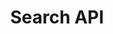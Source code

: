 ---
layout: swaggerCoveo
title: Search API
data: searchApi
sidebar: apiexplorer_sidebar
permalink: ccv2/apiexplorer/search_api.html
folder: ccv2/apiexplorer
---